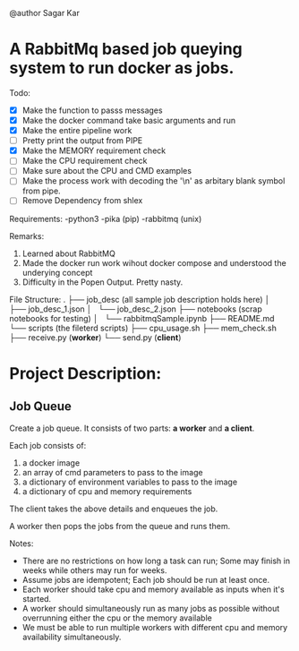 @author Sagar Kar

# A RabbitMq based job queying system to run docker as jobs.

Todo:
- [x] Make the function to passs messages
- [x] Make the docker command take basic arguments and run
- [x] Make the entire pipeline work
- [ ] Pretty print the output from PIPE
- [x] Make the MEMORY requirement check
- [ ] Make the CPU requirement check
- [ ] Make sure about the CPU and CMD examples
- [ ] Make the process work with decoding the '\n' as arbitary blank symbol from pipe.
- [ ] Remove Dependency from shlex

Requirements:
-python3
-pika (pip)
-rabbitmq (unix)

Remarks:
1. Learned about RabbitMQ
2. Made the docker run work wihout docker compose and understood the underying concept
3. Difficulty in the Popen Output. Pretty nasty.

File Structure:
    .
    ├── job_desc (all sample job description holds here)
    │   ├── job_desc_1.json
    │   └── job_desc_2.json
    ├── notebooks (scrap notebooks for testing)
    │   └── rabbitmqSample.ipynb
    ├── README.md
    └── scripts (the fileterd scripts)
        ├── cpu_usage.sh
        ├── mem_check.sh
        ├── receive.py (**worker**)
        └── send.py (**client**)


# Project Description:
## Job Queue

Create a job queue. It consists of two parts: **a worker** and **a client**.

Each job consists of:
1. a docker image
1. an array of cmd parameters to pass to the image
1. a dictionary of environment variables to pass to the image
1. a dictionary of cpu and memory requirements

The client takes the above details and enqueues the job.

A worker then pops the jobs from the queue and runs them.

Notes:
- There are no restrictions on how long a task can run; Some may finish in weeks while others may run for weeks.
- Assume jobs are idempotent; Each job should be run at least once.
- Each worker should take cpu and memory available as inputs when it's started.
- A worker should simultaneously run as many jobs as possible without overrunning either the cpu or the memory available
- We must be able to run multiple workers with different cpu and memory availability simultaneously.
